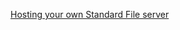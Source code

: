 [Hosting your own Standard File server](https://github.com/standardfile/ruby-server/wiki/Deploying-a-private-Standard-File-server-with-Amazon-EC2-and-Nginx)